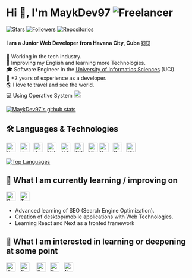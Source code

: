 

<!--
**MaykDev97/MaykDev97** is a ✨ _special_ ✨ repository because its `README.md` (this file) appears on your GitHub profile.

Here are some ideas to get you started:

- 🔭 I’m currently working on ...
- 🌱 I’m currently learning ...
- 👯 I’m looking to collaborate on ...
- 🤔 I’m looking for help with ...
- 💬 Ask me about ...
- 📫 How to reach me: ...
- 😄 Pronouns: ...
- ⚡ Fun fact: ...
-->

# Hi 👋, I'm MaykDev97 ![Freelancer](https://img.shields.io/badge/Freelancer-29B2FE?style=for-the-badge&logo=Freelancer&logoColor=white)


[<img src="https://img.shields.io/github/stars/MaykDev97?affiliations=OWNER&color=%23ffe411&label=GitHub%20Stars&logo=github&logoColor=%23fffFF&style=flat" alt="Stars" title="Stars" />][knowledge_anchor]
[<img src="https://img.shields.io/github/followers/MaykDev97?affiliations=OWNER&label=Followers&logo=github&logoColor=%23fffFF&style=flat" alt="Followers" title="Followers" />][knowledge_anchor]
[![Repositorios](https://img.shields.io/badge/Repositorios-12-green.svg)](https://github.com/MaykDev97?tab=repositories)

#### I am a Junior Web Developer from Havana City, Cuba 🇨🇺


🔭 Working in the tech industry.<br/>
🌱 Improving my English and learning more Technologies.<br/>
🎓 Software Engineer in the [University of Informatics Sciences](https://www.uci.cu/en) (UCI).<br/>
💼 +2 years of experience as a developer.<br/>
🌎 I love to travel and see the world.<br/>
💻 Using Operative System
[<img src="https://img.shields.io/badge/Windows-0078D6?logo=windows&logoColor=white" alt="Windows logo" title="Windows" height="20" />][knowledge_anchor]

[![MaykDev97's github stats](https://github-readme-stats.vercel.app/api?username=MaykDev97&show_icons=true&hide_border=true)](https://github.com/MacKey-255)

## 🛠 Languages & Technologies

<a name="knowledge"></a>

[<img src="https://img.shields.io/badge/Python-282C34?logo=python&logoColor=ffdd54" alt="Python logo" title="Python" height="25" />][knowledge_anchor]
&nbsp;
[<img src="https://img.shields.io/badge/Java-282C34?logo=openjdk&logoColor=ed8b00" alt="Java logo" title="Java" height="25" />][knowledge_anchor]
&nbsp;
[<img src="https://img.shields.io/badge/JavaScript-282C34?logo=javascript&logoColor=F7DF1E" alt="JavaScript logo" title="JavaScript" height="25" />][knowledge_anchor]
&nbsp;
[<img src="https://img.shields.io/badge/PHP-282C34?logo=php&logoColor=777bb4" alt="PHP logo" title="PHP" height="25" />][knowledge_anchor]
&nbsp;
[<img src="https://img.shields.io/badge/HTML5-282C34?logo=html5&logoColor=E34F26" alt="HTML5 logo" title="HTML5" height="25" />][knowledge_anchor]
&nbsp;
[<img src="https://img.shields.io/badge/CSS3-282C34?logo=css3&logoColor=1572B6" alt="CSS3 logo" title="CSS3" height="25" />][knowledge_anchor]
&nbsp;
[<img src="https://img.shields.io/badge/Django-282C34?logo=django&logoColor=092d1f" alt="Django logo" title="Django" height="25" />][knowledge_anchor]
[<img src="https://img.shields.io/badge/Symfony-282C34?logo=symfony" alt="Symfony logo" title="Symfony" height="25" />][knowledge_anchor]
&nbsp;
[<img src="https://img.shields.io/badge/Bootstrap-282C34?logo=bootstrap" alt="Bootstrap logo" title="Bootstrap" height="25" />][knowledge_anchor]
&nbsp;
[<img src="https://img.shields.io/badge/Git-282C34?logo=git&logoColor=F05032" alt="Git logo" title="Git" height="25" />][knowledge_anchor]
&nbsp;

[![Top Languages](https://github-readme-stats.vercel.app/api/top-langs/?username=MaykDev97&layout=compact)](https://github.com/MayDev97)

<a name="learning-now"></a>

## 📖  What I am currently learning / improving on

[<img src="https://img.shields.io/badge/React-282C34?logo=react&logoColor=61DAFB" alt="React logo" title="React" height="25" />][learning_next_anchor]
&nbsp;
[<img src="https://img.shields.io/badge/TypeScript-282C34?logo=typescript&logoColor=3178C6" alt="TypeScript logo" title="TypeScript" height="25" />][learning_now_anchor]


* Advanced learning of SEO (Search Engine Optimization).
* Creation of desktop/mobile applications with Web Technologies.
* Learning React and Next as a fronted framework

## 👾  What I am interested in learning or deepening at some point

[<img src="https://img.shields.io/badge/Go-282C34?logo=go" alt="Go logo" title="Go" height="25" />][learning_next_anchor]
&nbsp;
[<img src="https://img.shields.io/badge/React-282C34?logo=react&logoColor=61DAFB" alt="React logo" title="React" height="25" />][learning_next_anchor]
&nbsp;
&nbsp;
[<img src="https://img.shields.io/badge/Nuxt-282C34?logo=nuxtdotjs&logoColor=00DC82" alt="TypeScript logo" title="TypeScript" height="25" />][learning_next_anchor]
&nbsp;
[<img src="https://img.shields.io/badge/Express-282C34?logo=express&logoColor=white" alt="Express.js logo" title="Express.js" height="25" />][learning_next_anchor]
&nbsp;
[<img src="https://img.shields.io/badge/Next.js-282C34?logo=next.js&logoColor=white" alt="Next.js logo" title="Next.js" height="25" />][learning_next_anchor]
&nbsp;

## 

[knowledge_anchor]: #MayDev97-freelancerhttpsimgshieldsiobadgefreelancer-29b2festylefor-the-badgelogofreelancerlogocolorwhite
[learning_now_anchor]: #-languages--technologies
[learning_next_anchor]: #--what-i-am-currently-learning--improving-on



